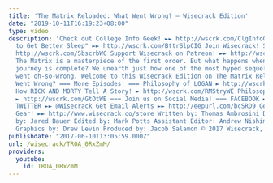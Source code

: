 ```yaml
---
title: 'The Matrix Reloaded: What Went Wrong? – Wisecrack Edition'
date: "2019-10-11T16:19:23+08:00"
type: video
description: 'Check out College Info Geek! ►► http://wscrk.com/ClgInfoGk Watch "How
  to Get Better Sleep" ►► http://wscrk.com/BttrSlpCIG Join Wisecrack! Subscribe! ►►
  http://wscrk.com/SbscrbWC Support Wisecrack on Patreon! ►► http://wscrk.com/PtrnWC
  The Matrix is a masterpiece of the first order. But what happens when this sci-fi
  journey is complete? We unearth just how one of the most hyped sequels of all time
  went oh-so-wrong. Welcome to this Wisecrack Edition on The Matrix Reloaded: What
  Went Wrong? === More Episodes! === Philosophy of LOGAN ► http://wscrk.com/LoganWE
  How RICK AND MORTY Tell A Story! ► http://wscrk.com/RMStryWE Philosophy of GET OUT
  ► http://wscrk.com/GtOtWE === Join us on Social Media! === FACEBOOK ►► http://facebook.com/WisecrackEDU
  TWITTER ►► @Wisecrack Get Email Alerts ►► http://eepurl.com/bcSRD9 Get Wisecrack
  Gear! ►► http://www.wisecrack.co/store Written by: Thomas Ambrosini Directed & Narrated
  by: Jared Bauer Edited by: Mark Potts Assistant Editor: Andrew Nishimura Motion
  Graphics by: Drew Levin Produced by: Jacob Salamon © 2017 Wisecrack, Inc.'
publishdate: "2017-06-10T13:05:59.000Z"
url: /wisecrack/TROA_0RxZmM/
providers:
  youtube:
    id: TROA_0RxZmM
---
```

